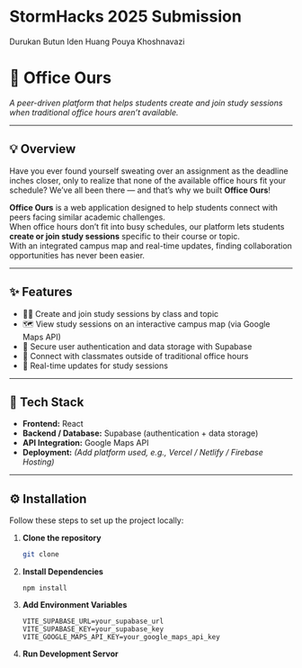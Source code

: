 # StormHacks 2025 Submission

Durukan Butun
Iden Huang
Pouya Khoshnavazi

# 🏫 Office Ours

_A peer-driven platform that helps students create and join study sessions when traditional office hours aren’t available._

---

## 💡 Overview

Have you ever found yourself sweating over an assignment as the deadline inches closer, only to realize that none of the available office hours fit your schedule? We’ve all been there — and that’s why we built **Office Ours**!

**Office Ours** is a web application designed to help students connect with peers facing similar academic challenges.  
When office hours don’t fit into busy schedules, our platform lets students **create or join study sessions** specific to their course or topic.  
With an integrated campus map and real-time updates, finding collaboration opportunities has never been easier.

---

## ✨ Features

- 🧑‍🏫 Create and join study sessions by class and topic
- 🗺️ View study sessions on an interactive campus map (via Google Maps API)
- 🔐 Secure user authentication and data storage with Supabase
- 💬 Connect with classmates outside of traditional office hours
- 🔄 Real-time updates for study sessions

---

## 🧰 Tech Stack

- **Frontend:** React
- **Backend / Database:** Supabase (authentication + data storage)
- **API Integration:** Google Maps API
- **Deployment:** _(Add platform used, e.g., Vercel / Netlify / Firebase Hosting)_

---

## ⚙️ Installation

Follow these steps to set up the project locally:

1. **Clone the repository**

   ```bash
   git clone

   ```

2. **Install Dependencies**

   ```
   npm install

   ```

3. **Add Environment Variables**

   ```
   VITE_SUPABASE_URL=your_supabase_url
   VITE_SUPABASE_KEY=your_supabase_key
   VITE_GOOGLE_MAPS_API_KEY=your_google_maps_api_key

   ```

4. **Run Development Servor**

   ```npm run dev
